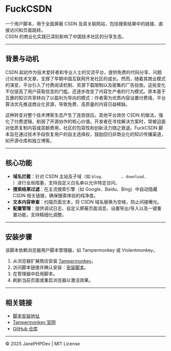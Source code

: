 # FuckCSDN

一个用户脚本，用于全面屏蔽 CSDN 及其关联网站，包括搜索结果中的链接、直接访问和页面跳转。  
CSDN 的商业化实践已深刻影响了中国技术社区的分享生态。

---

## 背景与动机

CSDN 起初作为技术爱好者和专业人士的交流平台，提供免费的代码分享、问题讨论和技术文章，支撑了早期中国互联网开发社区的成长。然而，随着其商业模式的演变，平台引入了付费阅读机制、资源下载限制以及密集的广告投放。这些变化不仅提高了用户获取信息的门槛，还逐步改变了内容生产者的行为模式。原本基于互惠的知识共享转向了以盈利为导向的模式：作者需为优质内容设置付费墙，平台算法优先推送商业化资源，导致免费、高质量的内容日益稀缺。

这种转变对整个技术博客生态产生了连锁效应。其他平台效仿 CSDN 的做法，强化了付费逻辑，削弱了开源协作的核心价值。开发者在寻找解决方案时，常被迫面对低质复制内容或高额费用，社区的包容性和创新活力随之衰退。FuckCSDN 脚本旨在通过技术手段恢复用户的自主选择权，鼓励回归非商业化的知识传播渠道，如开源仓库和独立博客。

---

## 核心功能

- **域名拦截**：针对 CSDN 主站及子域（如 `blog.        `、`download.        `）进行全局阻塞，支持自定义白名单以允许特定访问。
- **搜索结果过滤**：在主流搜索引擎（如 Google、Baidu、Bing）中自动隐藏 CSDN 相关链接，确保搜索体验的纯净度。
- **文本内容审查**：扫描页面文本，将 CSDN 域名替换为空格，防止间接曝光。
- **配置管理**：提供调试日志、自定义屏蔽页面消息、设置导出/导入以及一键重置功能，支持精细化调整。

---

## 安装步骤

该脚本依赖浏览器用户脚本管理器，如 Tampermonkey 或 Violentmonkey。

1. 从浏览器扩展商店安装 [Tampermonkey](https://www.tampermonkey.net/)。
2. 访问脚本链接并确认安装：[安装脚本](https://zeart.ink/fuckcsdn.user.js)。
3. 在管理器中启用脚本。
4. 刷新当前页面或重启浏览器以激活效果。

---

## 相关链接

- [脚本安装地址](https://zeart.ink/fuckcsdn.user.js)
- [Tampermonkey 官网](https://www.tampermonkey.net/)
- [GitHub 仓库](https://github.com/JanePHPDev/FuckCSDN)

---

© 2025 JanePHPDev | MIT License
